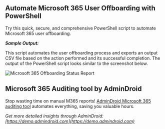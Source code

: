 ﻿## Automate Microsoft 365 User Offboarding with PowerShell
Try this quick, secure, and comprehensive PowerShell script to automate Microsoft 365 user offboarding.

***Sample Output:*** 

This script automates the user offboarding process and exports an output CSV file based on the action performed and its successful completion. The output of the PowerShell script looks similar to the screenshot below.

![Microsoft 365 Offboarding Status Report]( https://blog.admindroid.com/wp-content/uploads/2023/10/Wordpress\_1.png)

## Microsoft 365 Auditing tool by AdminDroid
Stop wasting time on manual M365 reports! [AdminDroid Microsoft 365 auditing tool](https://admindroid.com/?src=GitHub) automates everything, saving you valuable hours.

*Get more detailed insights through AdminDroid: [https://demo.admindroid.com](https://demo.admindroid.com)*




